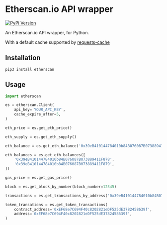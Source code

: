 # Etherscan.io API wrapper

[![PyPi Version](http://img.shields.io/pypi/v/etherscan.svg)](https://pypi.python.org/pypi/etherscan/)

An Etherscan.io API wrapper, for Python.

With a default cache supported by [requests-cache](https://github.com/reclosedev/requests-cache)

## Installation
```
pip3 install etherscan
```

## Usage
```python
import etherscan

es = etherscan.Client(
    api_key='YOUR_API_KEY',
    cache_expire_after=5,
)

eth_price = es.get_eth_price()

eth_supply = es.get_eth_supply()

eth_balance = es.get_eth_balance('0x39eB410144784010b84B076087B073889411F878')

eth_balances = es.get_eth_balances([
    '0x39eB410144784010b84B076087B073889411F878',
    '0x39eB410144784010b84B076087B073889411F879',
])

gas_price = es.get_gas_price()

block = es.get_block_by_number(block_number=12345)

transactions = es.get_transactions_by_address('0x39eB410144784010b84B076087B073889411F878')

token_transations = es.get_token_transactions(
    contract_address='0xEF68e7C694F40c8202821eDF525dE3782458639f',
    address='0xEF68e7C694F40c8202821eDF525dE3782458639f',
)
```
